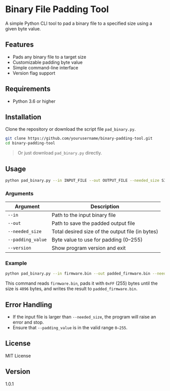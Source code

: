 # Binary File Padding Tool

A simple Python CLI tool to pad a binary file to a specified size using a given byte value.

## Features

- Pads any binary file to a target size
- Customizable padding byte value
- Simple command-line interface
- Version flag support

## Requirements

- Python 3.6 or higher

## Installation

Clone the repository or download the script file `pad_binary.py`.

```bash
git clone https://github.com/yourusername/binary-padding-tool.git
cd binary-padding-tool
```

> Or just download `pad_binary.py` directly.

## Usage

```bash
python pad_binary.py --in INPUT_FILE --out OUTPUT_FILE --needed_size SIZE --padding_value VALUE
```

### Arguments

| Argument           | Description                                      |
|--------------------|--------------------------------------------------|
| `--in`             | Path to the input binary file                    |
| `--out`            | Path to save the padded output file              |
| `--needed_size`    | Total desired size of the output file (in bytes) |
| `--padding_value`  | Byte value to use for padding (0–255)            |
| `--version`        | Show program version and exit                    |

### Example

```bash
python pad_binary.py --in firmware.bin --out padded_firmware.bin --needed_size 4096 --padding_value 255
```

This command reads `firmware.bin`, pads it with `0xFF` (255) bytes until the size is `4096` bytes,
and writes the result to `padded_firmware.bin`.

## Error Handling

- If the input file is larger than `--needed_size`, the program will raise an error and stop.
- Ensure that `--padding_value` is in the valid range `0–255`.

## License

MIT License

## Version

1.0.1
